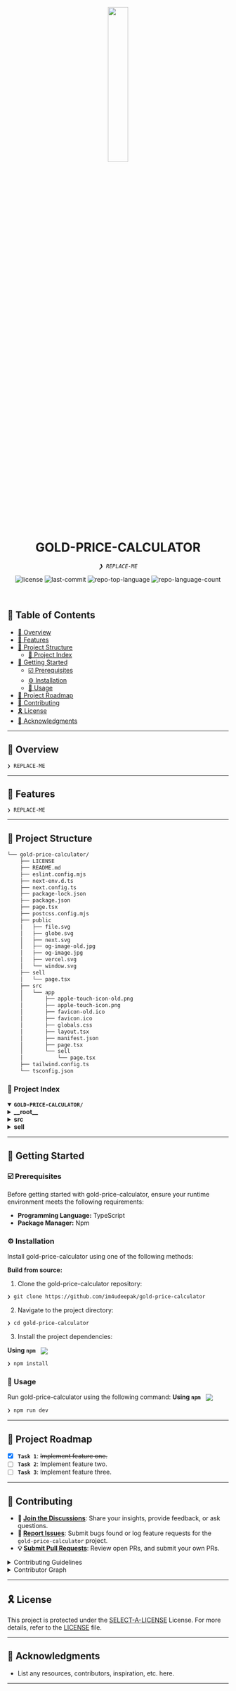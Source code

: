 <p align="center">
    <img src="https://gold-prices-calculator.vercel.app/og-image.jpg" align="center" width="30%">
</p>
<p align="center"><h1 align="center">GOLD-PRICE-CALCULATOR</h1></p>
<p align="center">
	<em><code>❯ REPLACE-ME</code></em>
</p>
<p align="center">
	<img src="https://img.shields.io/github/license/im4udeepak/gold-price-calculator?style=default&logo=opensourceinitiative&logoColor=white&color=0080ff" alt="license">
	<img src="https://img.shields.io/github/last-commit/im4udeepak/gold-price-calculator?style=default&logo=git&logoColor=white&color=0080ff" alt="last-commit">
	<img src="https://img.shields.io/github/languages/top/im4udeepak/gold-price-calculator?style=default&color=0080ff" alt="repo-top-language">
	<img src="https://img.shields.io/github/languages/count/im4udeepak/gold-price-calculator?style=default&color=0080ff" alt="repo-language-count">
</p>
<p align="center"><!-- default option, no dependency badges. -->
</p>
<p align="center">
	<!-- default option, no dependency badges. -->
</p>
<br>

## 🔗 Table of Contents

- [📍 Overview](#-overview)
- [👾 Features](#-features)
- [📁 Project Structure](#-project-structure)
  - [📂 Project Index](#-project-index)
- [🚀 Getting Started](#-getting-started)
  - [☑️ Prerequisites](#-prerequisites)
  - [⚙️ Installation](#-installation)
  - [🤖 Usage](#🤖-usage)
- [📌 Project Roadmap](#-project-roadmap)
- [🔰 Contributing](#-contributing)
- [🎗 License](#-license)
- [🙌 Acknowledgments](#-acknowledgments)

---

## 📍 Overview

<code>❯ REPLACE-ME</code>

---

## 👾 Features

<code>❯ REPLACE-ME</code>

---

## 📁 Project Structure

```sh
└── gold-price-calculator/
    ├── LICENSE
    ├── README.md
    ├── eslint.config.mjs
    ├── next-env.d.ts
    ├── next.config.ts
    ├── package-lock.json
    ├── package.json
    ├── page.tsx
    ├── postcss.config.mjs
    ├── public
    │   ├── file.svg
    │   ├── globe.svg
    │   ├── next.svg
    │   ├── og-image-old.jpg
    │   ├── og-image.jpg
    │   ├── vercel.svg
    │   └── window.svg
    ├── sell
    │   └── page.tsx
    ├── src
    │   └── app
    │       ├── apple-touch-icon-old.png
    │       ├── apple-touch-icon.png
    │       ├── favicon-old.ico
    │       ├── favicon.ico
    │       ├── globals.css
    │       ├── layout.tsx
    │       ├── manifest.json
    │       ├── page.tsx
    │       └── sell
    │           └── page.tsx
    ├── tailwind.config.ts
    └── tsconfig.json
```


### 📂 Project Index
<details open>
	<summary><b><code>GOLD-PRICE-CALCULATOR/</code></b></summary>
	<details> <!-- __root__ Submodule -->
		<summary><b>__root__</b></summary>
		<blockquote>
			<table>
			<tr>
				<td><b><a href='https://github.com/im4udeepak/gold-price-calculator/blob/master/package-lock.json'>package-lock.json</a></b></td>
				<td><code>❯ REPLACE-ME</code></td>
			</tr>
			<tr>
				<td><b><a href='https://github.com/im4udeepak/gold-price-calculator/blob/master/next.config.ts'>next.config.ts</a></b></td>
				<td><code>❯ REPLACE-ME</code></td>
			</tr>
			<tr>
				<td><b><a href='https://github.com/im4udeepak/gold-price-calculator/blob/master/tsconfig.json'>tsconfig.json</a></b></td>
				<td><code>❯ REPLACE-ME</code></td>
			</tr>
			<tr>
				<td><b><a href='https://github.com/im4udeepak/gold-price-calculator/blob/master/eslint.config.mjs'>eslint.config.mjs</a></b></td>
				<td><code>❯ REPLACE-ME</code></td>
			</tr>
			<tr>
				<td><b><a href='https://github.com/im4udeepak/gold-price-calculator/blob/master/page.tsx'>page.tsx</a></b></td>
				<td><code>❯ REPLACE-ME</code></td>
			</tr>
			<tr>
				<td><b><a href='https://github.com/im4udeepak/gold-price-calculator/blob/master/next-env.d.ts'>next-env.d.ts</a></b></td>
				<td><code>❯ REPLACE-ME</code></td>
			</tr>
			<tr>
				<td><b><a href='https://github.com/im4udeepak/gold-price-calculator/blob/master/postcss.config.mjs'>postcss.config.mjs</a></b></td>
				<td><code>❯ REPLACE-ME</code></td>
			</tr>
			<tr>
				<td><b><a href='https://github.com/im4udeepak/gold-price-calculator/blob/master/package.json'>package.json</a></b></td>
				<td><code>❯ REPLACE-ME</code></td>
			</tr>
			<tr>
				<td><b><a href='https://github.com/im4udeepak/gold-price-calculator/blob/master/tailwind.config.ts'>tailwind.config.ts</a></b></td>
				<td><code>❯ REPLACE-ME</code></td>
			</tr>
			</table>
		</blockquote>
	</details>
	<details> <!-- src Submodule -->
		<summary><b>src</b></summary>
		<blockquote>
			<details>
				<summary><b>app</b></summary>
				<blockquote>
					<table>
					<tr>
						<td><b><a href='https://github.com/im4udeepak/gold-price-calculator/blob/master/src/app/layout.tsx'>layout.tsx</a></b></td>
						<td><code>❯ REPLACE-ME</code></td>
					</tr>
					<tr>
						<td><b><a href='https://github.com/im4udeepak/gold-price-calculator/blob/master/src/app/globals.css'>globals.css</a></b></td>
						<td><code>❯ REPLACE-ME</code></td>
					</tr>
					<tr>
						<td><b><a href='https://github.com/im4udeepak/gold-price-calculator/blob/master/src/app/page.tsx'>page.tsx</a></b></td>
						<td><code>❯ REPLACE-ME</code></td>
					</tr>
					<tr>
						<td><b><a href='https://github.com/im4udeepak/gold-price-calculator/blob/master/src/app/manifest.json'>manifest.json</a></b></td>
						<td><code>❯ REPLACE-ME</code></td>
					</tr>
					</table>
					<details>
						<summary><b>sell</b></summary>
						<blockquote>
							<table>
							<tr>
								<td><b><a href='https://github.com/im4udeepak/gold-price-calculator/blob/master/src/app/sell/page.tsx'>page.tsx</a></b></td>
								<td><code>❯ REPLACE-ME</code></td>
							</tr>
							</table>
						</blockquote>
					</details>
				</blockquote>
			</details>
		</blockquote>
	</details>
	<details> <!-- sell Submodule -->
		<summary><b>sell</b></summary>
		<blockquote>
			<table>
			<tr>
				<td><b><a href='https://github.com/im4udeepak/gold-price-calculator/blob/master/sell/page.tsx'>page.tsx</a></b></td>
				<td><code>❯ REPLACE-ME</code></td>
			</tr>
			</table>
		</blockquote>
	</details>
</details>

---
## 🚀 Getting Started

### ☑️ Prerequisites

Before getting started with gold-price-calculator, ensure your runtime environment meets the following requirements:

- **Programming Language:** TypeScript
- **Package Manager:** Npm


### ⚙️ Installation

Install gold-price-calculator using one of the following methods:

**Build from source:**

1. Clone the gold-price-calculator repository:
```sh
❯ git clone https://github.com/im4udeepak/gold-price-calculator
```

2. Navigate to the project directory:
```sh
❯ cd gold-price-calculator
```

3. Install the project dependencies:


**Using `npm`** &nbsp; [<img align="center" src="https://img.shields.io/badge/npm-CB3837.svg?style={badge_style}&logo=npm&logoColor=white" />](https://www.npmjs.com/)

```sh
❯ npm install
```




### 🤖 Usage
Run gold-price-calculator using the following command:
**Using `npm`** &nbsp; [<img align="center" src="https://img.shields.io/badge/npm-CB3837.svg?style={badge_style}&logo=npm&logoColor=white" />](https://www.npmjs.com/)

```sh
❯ npm run dev
```


---
## 📌 Project Roadmap

- [X] **`Task 1`**: <strike>Implement feature one.</strike>
- [ ] **`Task 2`**: Implement feature two.
- [ ] **`Task 3`**: Implement feature three.

---

## 🔰 Contributing

- **💬 [Join the Discussions](https://github.com/im4udeepak/gold-price-calculator/discussions)**: Share your insights, provide feedback, or ask questions.
- **🐛 [Report Issues](https://github.com/im4udeepak/gold-price-calculator/issues)**: Submit bugs found or log feature requests for the `gold-price-calculator` project.
- **💡 [Submit Pull Requests](https://github.com/im4udeepak/gold-price-calculator/blob/main/CONTRIBUTING.md)**: Review open PRs, and submit your own PRs.

<details closed>
<summary>Contributing Guidelines</summary>

1. **Fork the Repository**: Start by forking the project repository to your github account.
2. **Clone Locally**: Clone the forked repository to your local machine using a git client.
   ```sh
   git clone https://github.com/im4udeepak/gold-price-calculator
   ```
3. **Create a New Branch**: Always work on a new branch, giving it a descriptive name.
   ```sh
   git checkout -b new-feature-x
   ```
4. **Make Your Changes**: Develop and test your changes locally.
5. **Commit Your Changes**: Commit with a clear message describing your updates.
   ```sh
   git commit -m 'Implemented new feature x.'
   ```
6. **Push to github**: Push the changes to your forked repository.
   ```sh
   git push origin new-feature-x
   ```
7. **Submit a Pull Request**: Create a PR against the original project repository. Clearly describe the changes and their motivations.
8. **Review**: Once your PR is reviewed and approved, it will be merged into the main branch. Congratulations on your contribution!
</details>

<details closed>
<summary>Contributor Graph</summary>
<br>
<p align="left">
   <a href="https://github.com{/im4udeepak/gold-price-calculator/}graphs/contributors">
      <img src="https://contrib.rocks/image?repo=im4udeepak/gold-price-calculator">
   </a>
</p>
</details>

---

## 🎗 License

This project is protected under the [SELECT-A-LICENSE](https://choosealicense.com/licenses) License. For more details, refer to the [LICENSE](https://choosealicense.com/licenses/) file.

---

## 🙌 Acknowledgments

- List any resources, contributors, inspiration, etc. here.

---

